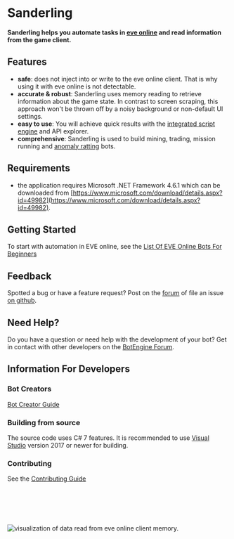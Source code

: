 # Sanderling

**Sanderling helps you automate tasks in [eve online](https://www.eveonline.com) and read information from the game client.**

## Features

+ **safe**: does not inject into or write to the eve online client. That is why using it with eve online is not detectable.
+ **accurate & robust**: Sanderling uses memory reading to retrieve information about the game state. In contrast to screen scraping, this approach won't be thrown off by a noisy background or non-default UI settings.
+ **easy to use**: You will achieve quick results with the [integrated script engine](https://github.com/Arcitectus/Sanderling/wiki/Script-Engine) and API explorer.
+ **comprehensive**: Sanderling is used to build mining, trading, mission running and [anomaly ratting](https://github.com/botengine-de/A-Bot) bots.

## Requirements

+ the application requires Microsoft .NET Framework 4.6.1 which can be downloaded from [https://www.microsoft.com/download/details.aspx?id=49982](https://www.microsoft.com/download/details.aspx?id=49982).

## Getting Started

To start with automation in EVE online, see the [List Of EVE Online Bots For Beginners](http://forum.botengine.org/t/list-of-eve-online-bots-for-beginners/629)

## Feedback

Spotted a bug or have a feature request? Post on the [forum](http://forum.botengine.org/c/botting/eve-online) of file an issue [on github](https://github.com/Arcitectus/Sanderling/issues).

## Need Help?

Do you have a question or need help with the development of your bot? Get in contact with other developers on the [BotEngine Forum](https://forum.botengine.org).

## Information For Developers

### Bot Creators
[Bot Creator Guide](https://github.com/Arcitectus/Sanderling/wiki/Bot-Creator-Guide)

### Building from source
The source code uses C# 7 features. It is recommended to use [Visual Studio](https://www.visualstudio.com/) version 2017 or newer for building.

### Contributing
See the [Contributing Guide](Contributing.md)

<br><br><br><br>

![visualization of data read from eve online client memory.](image/uitree.extract.png)
